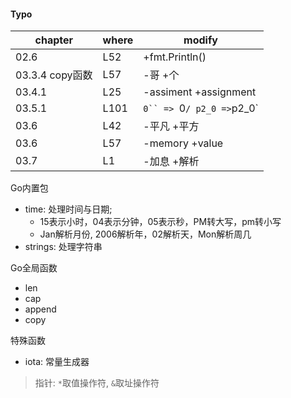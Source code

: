 #### Typo

| chapter | where | modify         |
| ------- | ----- | -------------- |
| 02.6    | L52   | +fmt.Println() |
| 03.3.4 copy函数    | L57   | -哥 +个 |
| 03.4.1    | L25   | -assiment +assignment |
| 03.5.1   | L101   | `0`` => `0` / p2_0 => `p2_0`|
| 03.6    | L42   | -平凡 +平方 |
| 03.6    | L57   | -memory +value |
| 03.7    | L1   | -加息 +解析 |


Go内置包
  - time: 处理时间与日期; 
    - 15表示小时，04表示分钟，05表示秒，PM转大写，pm转小写
    - Jan解析月份, 2006解析年，02解析天，Mon解析周几
  - strings: 处理字符串

Go全局函数
  - len
  - cap
  - append
  - copy

特殊函数
  - iota: 常量生成器

> 指针: `*`取值操作符, `&`取址操作符
